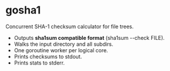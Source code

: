 # gosha1
Concurrent SHA-1 checksum calculator for file trees.

* Outputs **sha1sum compatible format** (sha1sum --check FILE).
* Walks the input directory and all subdirs.
* One goroutine worker per logical core.
* Prints checksums to stdout.
* Prints stats to stderr.


